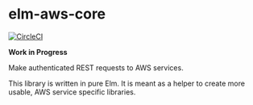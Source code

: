 # elm-aws-core

[![CircleCI](https://img.shields.io/circleci/project/github/ktonon/elm-aws-core/master.svg)](https://circleci.com/gh/ktonon/elm-aws-core)

__Work in Progress__

Make authenticated REST requests to AWS services.

This library is written in pure Elm. It is meant as a helper to create more usable, AWS service specific libraries.
